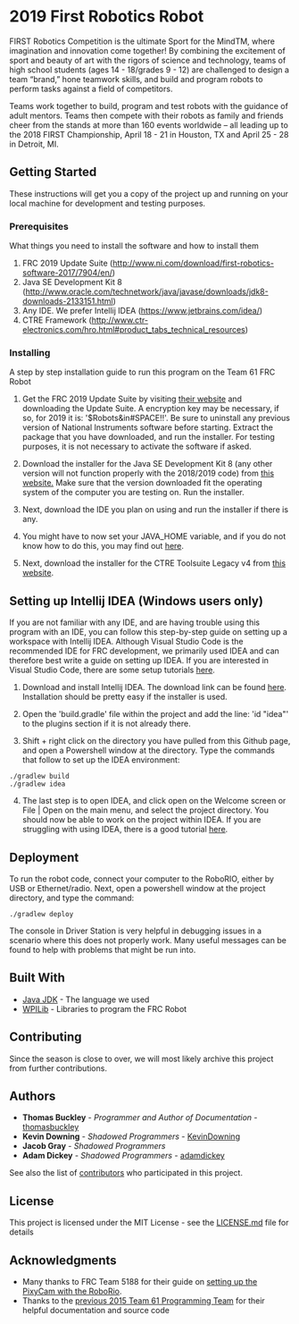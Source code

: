 # 2019 First Robotics Robot

FIRST Robotics Competition is the ultimate Sport for the MindTM, where imagination and innovation come together! By combining the excitement of sport and beauty of art with the rigors of science and technology, teams of high school students (ages 14 - 18/grades 9 - 12) are challenged to design a team “brand,” hone teamwork skills, and build and program robots to perform tasks against a field of competitors.

Teams work together to build, program and test robots with the guidance of adult mentors. Teams then compete with their robots as family and friends cheer from the stands at more than 160 events worldwide – all leading up to the 2018 FIRST Championship, April 18 - 21 in Houston, TX and April 25 - 28 in Detroit, MI.

## Getting Started

These instructions will get you a copy of the project up and running on your local machine for development and testing purposes.


### Prerequisites

What things you need to install the software and how to install them

1. FRC 2019 Update Suite (http://www.ni.com/download/first-robotics-software-2017/7904/en/)
2. Java SE Development Kit 8 (http://www.oracle.com/technetwork/java/javase/downloads/jdk8-downloads-2133151.html)
3. Any IDE. We prefer Intellij IDEA (https://www.jetbrains.com/idea/)
4. CTRE Framework (http://www.ctr-electronics.com/hro.html#product_tabs_technical_resources)
<!-- ```
Give examples
``` -->

### Installing

A step by step installation guide to run this program on the Team 61 FRC Robot

1. Get the FRC 2019 Update Suite by visiting [their website](http://www.ni.com/download/first-robotics-software-2017/7904/en/) and downloading the Update Suite. A encryption key may be necessary, if so, for 2019 it is: '$Robots&in#SPACE!!'. Be sure to uninstall any previous version of National Instruments software before starting. Extract the package that you have downloaded, and run the installer. For testing purposes, it is not necessary to activate the software if asked.

2. Download the installer for the Java SE Development Kit 8 (any other version will not function properly with the 2018/2019 code) from [this website.](http://www.oracle.com/technetwork/java/javase/downloads/jdk8-downloads-2133151.html) Make sure that the version downloaded fit the operating system of the computer you are testing on. Run the installer.

3. Next, download the IDE you plan on using and run the installer if there is any.

4. You might have to now set your JAVA_HOME variable, and if you do not know how to do this, you may find out [here](https://docs.oracle.com/cd/E19182-01/820-7851/inst_cli_jdk_javahome_t/).

6. Next, download the installer for the CTRE Toolsuite Legacy v4 from [this website](http://www.ctr-electronics.com/hro.html#product_tabs_technical_resources).

## Setting up Intellij IDEA (Windows users only)

If you are not familiar with any IDE, and are having trouble using this program with an IDE, you can follow this step-by-step guide on setting up a workspace with Intellij IDEA. Although Visual Studio Code is the recommended IDE for FRC development, we primarily used IDEA and can therefore best write a guide on setting up IDEA. If you are interested in Visual Studio Code, there are some setup tutorials [here](https://wpilib.screenstepslive.com/s/currentCS/m/java/c/57246).

1. Download and install Intellij IDEA. The download link can be found [here](https://www.jetbrains.com/idea/). Installation should be pretty easy if the installer is used.

2. Open the 'build.gradle' file within the project and add the line: 'id "idea"' to the plugins section if it is not already there.

3. Shift + right click on the directory you have pulled from this Github page, and open a Powershell window at the directory. Type the commands that follow to set up the IDEA environment:

```
./gradlew build
./gradlew idea
```

4. The last step is to open IDEA, and click open on the Welcome screen or File | Open on the main menu, and select the project directory. You should now be able to work on the project within IDEA. If you are struggling with using IDEA, there is a good tutorial [here](https://www.jetbrains.com/help/idea/using-code-editor.html).

## Deployment

To run the robot code, connect your computer to the RoboRIO, either by USB or Ethernet/radio. Next, open a powershell window at the project directory, and type the command:
```
./gradlew deploy
```

The console in Driver Station is very helpful in debugging issues in a scenario where this does not properly work. Many useful messages can be found to help with problems that might be run into.

## Built With

* [Java JDK](http://www.oracle.com/technetwork/java/javase/overview/index.html) - The language we used
* [WPILib](http://first.wpi.edu/FRC/roborio/release/docs/java/) - Libraries to program the FRC Robot

## Contributing

Since the season is close to over, we will most likely archive this project from further contributions.

## Authors

* **Thomas Buckley** - *Programmer and Author of Documentation* - [thomasbuckley](https://github.com/thomasabuckley)
* **Kevin Downing** - *Shadowed Programmers* - [KevinDowning](https://github.com/KevinDowning)
* **Jacob Gray** - *Shadowed Programmers*
* **Adam Dickey** - *Shadowed Programmers* - [adamdickey](https://github.com/adamdickey)

See also the list of [contributors](https://github.com/your/project/contributors) who participated in this project.

## License

This project is licensed under the MIT License - see the [LICENSE.md](LICENSE.md) file for details

## Acknowledgments

* Many thanks to FRC Team 5188 for their guide on [setting up the PixyCam with the RoboRio](https://github.com/FRC5188/ArduinoPixyAndRoboRIO).
* Thanks to the [previous 2015 Team 61 Programming Team](https://github.com/BVT-Team-61) for their helpful documentation and source code